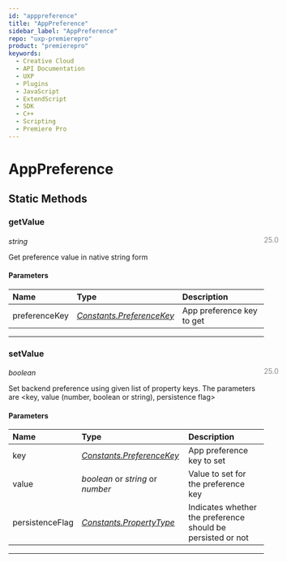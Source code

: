 ```yaml
---
id: "apppreference"
title: "AppPreference"
sidebar_label: "AppPreference"
repo: "uxp-premierepro"
product: "premierepro"
keywords:
  - Creative Cloud
  - API Documentation
  - UXP
  - Plugins
  - JavaScript
  - ExtendScript
  - SDK
  - C++
  - Scripting
  - Premiere Pro
---
```


# AppPreference  

## Static Methods

### getValue

<span class="minversion" style="display: block; margin-bottom: -1em; margin-left: 36em; float:left; opacity:0.5;">25.0</span>

*string*
  
Get preference value in native string form

#### Parameters

| Name | Type | Description |
| :------ | :------ | :------ |
| preferenceKey | [*Constants.PreferenceKey*](/ppro_reference/constants) | App preference key to get |

___

### setValue

<span class="minversion" style="display: block; margin-bottom: -1em; margin-left: 36em; float:left; opacity:0.5;">25.0</span>

*boolean*
  
Set backend preference using given list of property keys. The parameters are <key, value (number, boolean or string), persistence flag>

#### Parameters

| Name | Type | Description |
| :------ | :------ | :------ |
| key | [*Constants.PreferenceKey*](/ppro_reference/constants) | App preference key to set |
| value | *boolean* or *string* or *number* | Value to set for the preference key |
| persistenceFlag | [*Constants.PropertyType*](/ppro_reference/constants) | Indicates whether the preference should be persisted or not |

___
